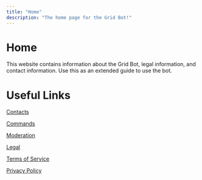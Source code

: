 ```yaml
---
title: "Home"
description: "The home page for the Grid Bot!"
---
```


# Home

This website contains information about the Grid Bot, legal information, and contact information.
Use this as an extended guide to use the bot.

# Useful Links

[Contacts](contacts.md)

[Commands](commands.md)

[Moderation](moderation.md)

[Legal](legal.md)

[Terms of Service](./legal/tos.md)

[Privacy Policy](./legal/privacy-policy.md)

